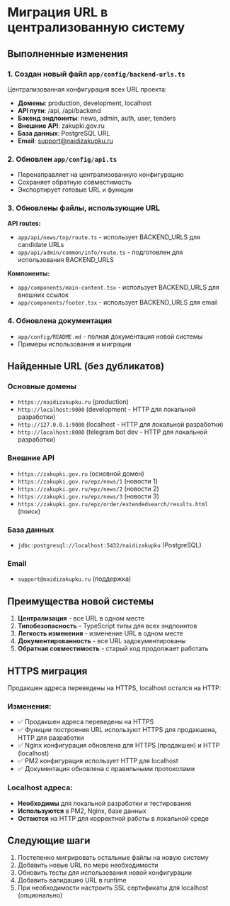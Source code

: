 # Миграция URL в централизованную систему

## Выполненные изменения

### 1. Создан новый файл `app/config/backend-urls.ts`

Централизованная конфигурация всех URL проекта:

- **Домены**: production, development, localhost
- **API пути**: /api, /api/backend  
- **Бэкенд эндпоинты**: news, admin, auth, user, tenders
- **Внешние API**: zakupki.gov.ru
- **База данных**: PostgreSQL URL
- **Email**: support@naidizakupku.ru

### 2. Обновлен `app/config/api.ts`

- Перенаправляет на централизованную конфигурацию
- Сохраняет обратную совместимость
- Экспортирует готовые URL и функции

### 3. Обновлены файлы, использующие URL

**API routes:**
- `app/api/news/top/route.ts` - использует BACKEND_URLS для candidate URLs
- `app/api/admin/common/info/route.ts` - подготовлен для использования BACKEND_URLS

**Компоненты:**
- `app/components/main-content.tsx` - использует BACKEND_URLS для внешних ссылок
- `app/components/footer.tsx` - использует BACKEND_URLS для email

### 4. Обновлена документация

- `app/config/README.md` - полная документация новой системы
- Примеры использования и миграции

## Найденные URL (без дубликатов)

### Основные домены
- `https://naidizakupku.ru` (production)
- `http://localhost:9000` (development - HTTP для локальной разработки)
- `http://127.0.0.1:9000` (localhost - HTTP для локальной разработки)
- `http://localhost:8080` (telegram bot dev - HTTP для локальной разработки)

### Внешние API
- `https://zakupki.gov.ru` (основной домен)
- `https://zakupki.gov.ru/epz/news/1` (новости 1)
- `https://zakupki.gov.ru/epz/news/2` (новости 2)  
- `https://zakupki.gov.ru/epz/news/3` (новости 3)
- `https://zakupki.gov.ru/epz/order/extendedsearch/results.html` (поиск)

### База данных
- `jdbc:postgresql://localhost:5432/naidizakupku` (PostgreSQL)

### Email
- `support@naidizakupku.ru` (поддержка)

## Преимущества новой системы

1. **Централизация** - все URL в одном месте
2. **Типобезопасность** - TypeScript типы для всех эндпоинтов
3. **Легкость изменения** - изменение URL в одном месте
4. **Документированность** - все URL задокументированы
5. **Обратная совместимость** - старый код продолжает работать

## HTTPS миграция

Продакшен адреса переведены на HTTPS, localhost остался на HTTP:

### Изменения:
- ✅ Продакшен адреса переведены на HTTPS
- ✅ Функции построения URL используют HTTPS для продакшена, HTTP для разработки
- ✅ Nginx конфигурация обновлена для HTTPS (продакшен) и HTTP (localhost)
- ✅ PM2 конфигурация использует HTTP для localhost
- ✅ Документация обновлена с правильными протоколами

### Localhost адреса:
- **Необходимы** для локальной разработки и тестирования
- **Используются** в PM2, Nginx, базе данных
- **Остаются** на HTTP для корректной работы в локальной среде

## Следующие шаги

1. Постепенно мигрировать остальные файлы на новую систему
2. Добавить новые URL по мере необходимости
3. Обновить тесты для использования новой конфигурации
4. Добавить валидацию URL в runtime
5. При необходимости настроить SSL сертификаты для localhost (опционально)
